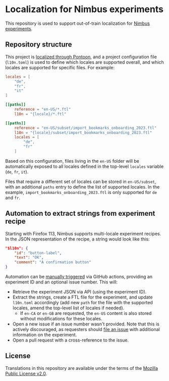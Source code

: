 # Localization for Nimbus experiments

This repository is used to support out-of-train localization for [Nimbus experiments](https://experimenter.info/localization-process).

## Repository structure

This project is [localized through Pontoon](https://pontoon.mozilla.org/projects/nimbus-experiments/), and a project configuration file (`l10n.toml`) is used to define which locales are supported overall, and which locales are supported for specific files. For example:

```TOML
locales = [
    "de",
    "fr",
    "it"
]

[[paths]]
    reference = "en-US/*.ftl"
    l10n = "{locale}/*.ftl"

[[paths]]
    reference = "en-US/subset/import_bookmarks_onboarding_2023.ftl"
    l10n = "{locale}/subset/import_bookmarks_onboarding_2023.ftl"
    locales = [
        "de",
        "fr"
    ]
```

Based on this configuration, files living in the `en-US` folder will be automatically exposed to all locales defined in the top-level `locales` variable (`de`, `fr`, `it`).

Files that require a different set of locales can be stored in `en-US/subset`, with an additional `paths` entry to define the list of supported locales. In the example, `import_bookmarks_onboarding_2023.ftl` is only supported for `de` and `fr`.

## Automation to extract strings from experiment recipe

Starting with Firefox 113, Nimbus supports multi-locale experiment recipes. In the JSON representation of the recipe, a string would look like this:

```JSON
"$l10n": {
    "id": "button-label",
    "text": "OK",
    "comment": "A confirmation button"
}
```

Automation can be [manually triggered](https://github.com/mozilla-l10n/nimbus-l10n/actions/workflows/import_experiment.yaml) via GitHub actions, providing an experiment ID and an optional issue number. This will:
* Retrieve the experiment JSON via API (using the experiment ID).
* Extract the strings, create a FTL file for the experiment, and update `l10n.toml` accordingly (add new `path` for the file with the supported locales, amend the top-level list of locales if needed).
    * If `en-CA` or `en-GB` are requested, the `en-US` content is also stored without modifications for these locales.
* Open a new issue if an issue number wasn't provided. Note that this is actively discouraged, as requesters should [file an issue](https://github.com/mozilla-l10n/nimbus-l10n/issues/new/choose) with additional information on the experiment.
* Open a pull request with a cross-reference to the issue.

## License

Translations in this repository are available under the terms of the [Mozilla Public License v2.0](http://www.mozilla.org/MPL/2.0/).

